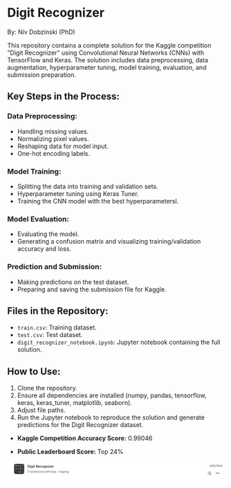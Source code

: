 # Digit Recognizer
By: Niv Dobzinski (PhD)

This repository contains a complete solution for the Kaggle competition "Digit Recognizer" using Convolutional Neural Networks (CNNs) with TensorFlow and Keras. The solution includes data preprocessing, data augmentation, hyperparameter tuning, model training, evaluation, and submission preparation.

## Key Steps in the Process:
### Data Preprocessing:
- Handling missing values.
- Normalizing pixel values.
- Reshaping data for model input.
- One-hot encoding labels.

### Model Training:
- Splitting the data into training and validation sets.
- Hyperparameter tuning using Keras Tuner.
- Training the CNN model with the best hyperparametersl.

### Model Evaluation:
- Evaluating the model.
- Generating a confusion matrix and visualizing training/validation accuracy and loss.

### Prediction and Submission:
- Making predictions on the test dataset.
- Preparing and saving the submission file for Kaggle.

## Files in the Repository:
- `train.csv`: Training dataset.
- `test.csv`: Test dataset.
- `digit_recognizer_notebook.ipynb`: Jupyter notebook containing the full solution.

## How to Use:
1. Clone the repository.
2. Ensure all dependencies are installed (numpy, pandas, tensorflow, keras, keras_tuner, matplotlib, seaborn).
3. Adjust file paths.
4. Run the Jupyter notebook to reproduce the solution and generate predictions for the Digit Recognizer dataset.


- **Kaggle Competition Accuracy Score:** 0.99046

- **Public Leaderboard Score:** Top 24%

![Kaggle Score](Kaggle_compatition_score.png)